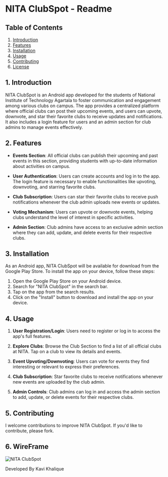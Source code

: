 # NITA ClubSpot - Readme

## Table of Contents
1. [Introduction](#introduction)
2. [Features](#features)
3. [Installation](#installation)
4. [Usage](#usage)
5. [Contributing](#contributing)
6. [License](#license)

## 1. Introduction
NITA ClubSpot is an Android app developed for the students of National Institute of Technology Agartala to foster communication and engagement among various clubs on campus. The app provides a centralized platform where official clubs can post their upcoming events, and users can upvote, downvote, and star their favorite clubs to receive updates and notifications. It also includes a login feature for users and an admin section for club admins to manage events effectively.

## 2. Features
- **Events Section**: All official clubs can publish their upcoming and past events in this section, providing students with up-to-date information about activities on campus.

- **User Authentication**: Users can create accounts and log in to the app. The login feature is necessary to enable functionalities like upvoting, downvoting, and starring favorite clubs.

- **Club Subscription**: Users can star their favorite clubs to receive push notifications whenever the club admin uploads new events or updates.

- **Voting Mechanism**: Users can upvote or downvote events, helping clubs understand the level of interest in specific activities.

- **Admin Section**: Club admins have access to an exclusive admin section where they can add, update, and delete events for their respective clubs.

## 3. Installation
As an Android app, NITA ClubSpot will be available for download from the Google Play Store. To install the app on your device, follow these steps:

1. Open the Google Play Store on your Android device.
2. Search for "NITA ClubSpot" in the search bar.
3. Tap on the app from the search results.
4. Click on the "Install" button to download and install the app on your device.

## 4. Usage
1. **User Registration/Login**: Users need to register or log in to access the app's full features.

2. **Explore Clubs**: Browse the Club Section to find a list of all official clubs at NITA. Tap on a club to view its details and events.

3. **Event Upvoting/Downvoting**: Users can vote for events they find interesting or relevant to express their preferences.

4. **Club Subscription**: Star favorite clubs to receive notifications whenever new events are uploaded by the club admin.

5. **Admin Controls**: Club admins can log in and access the admin section to add, update, or delete events for their respective clubs.

## 5. Contributing
I welcome contributions to improve NITA ClubSpot. If you'd like to contribute, please fork.

## 6. WireFrame

![NITA ClubSpot](https://github.com/kavikhalique/NITA_ClubSpot/assets/120750626/e728474a-3b4f-48b8-9b4e-13b27cea7b18)


Developed By Kavi Khalique
